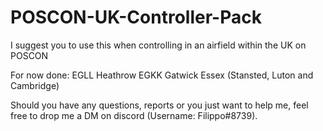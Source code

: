 # POSCON-UK-Controller-Pack
I suggest you to use this when controlling in an airfield within the UK on POSCON

For now done:
EGLL Heathrow
EGKK Gatwick
Essex (Stansted, Luton and Cambridge)

Should you have any questions, reports or you just want to help me, feel free to drop me a DM on discord (Username: Filippo#8739). 
